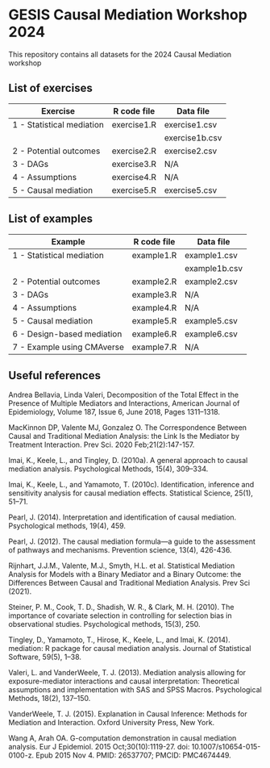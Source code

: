 # GESIS Causal Mediation Workshop 2024
This repository contains all datasets for the 2024 Causal Mediation workshop

## List of exercises

| Exercise                    | R code file    | Data file      |
| --------------------------- | -------------  | -------------- |
| 1 - Statistical mediation   | exercise1.R    | exercise1.csv  |
|                             |                | exercise1b.csv | 
| 2 - Potential outcomes      | exercise2.R    | exercise2.csv  |
| 3 - DAGs                    | exercise3.R    |     N/A        |
| 4 - Assumptions             | exercise4.R    |     N/A        |
| 5 - Causal mediation        | exercise5.R    | exercise5.csv  |


## List of examples

| Example                     | R code file    | Data file      |
| --------------------------- | -------------  | -------------- |
| 1 - Statistical mediation   | example1.R     | example1.csv   |
|                             |                | example1b.csv  | 
| 2 - Potential outcomes      | example2.R     | example2.csv   |
| 3 - DAGs                    | example3.R     |      N/A       |
| 4 - Assumptions             | example4.R     |      N/A       |
| 5 - Causal mediation        | example5.R     | example5.csv   |
| 6 - Design-based mediation  | example6.R     | example6.csv   |
| 7 - Example using CMAverse  | example7.R     |      N/A       |


## Useful references

Andrea Bellavia, Linda Valeri, Decomposition of the Total Effect in the Presence of Multiple Mediators and Interactions, American Journal of Epidemiology, Volume 187, Issue 6, June 2018, Pages 1311–1318.

MacKinnon DP, Valente MJ, Gonzalez O. The Correspondence Between Causal and Traditional Mediation Analysis: the Link Is the Mediator by Treatment Interaction. Prev Sci. 2020 Feb;21(2):147-157.

Imai, K., Keele, L., and Tingley, D. (2010a). A general approach to causal mediation analysis.
Psychological Methods, 15(4), 309–334.

Imai, K., Keele, L., and Yamamoto, T. (2010c). Identification, inference and sensitivity analysis for
causal mediation effects. Statistical Science, 25(1), 51–71.

Pearl, J. (2014). Interpretation and identification of causal mediation. Psychological methods, 19(4), 459.

Pearl, J. (2012). The causal mediation formula—a guide to the assessment of pathways and mechanisms. Prevention science, 13(4), 426-436.

Rijnhart, J.J.M., Valente, M.J., Smyth, H.L. et al. Statistical Mediation Analysis for Models with a Binary Mediator and a Binary Outcome: the Differences Between Causal and Traditional Mediation Analysis. Prev Sci (2021).

Steiner, P. M., Cook, T. D., Shadish, W. R., & Clark, M. H. (2010). The importance of covariate selection in controlling for selection bias in observational studies. Psychological methods, 15(3), 250.

Tingley, D., Yamamoto, T., Hirose, K., Keele, L., and Imai, K. (2014). mediation: R package for causal
mediation analysis. Journal of Statistical Software, 59(5), 1–38. 

Valeri, L. and VanderWeele, T. J. (2013). Mediation analysis allowing for exposure-mediator
interactions and causal interpretation: Theoretical assumptions and implementation with SAS
and SPSS Macros. Psychological Methods, 18(2), 137–150.

VanderWeele, T. J. (2015). Explanation in Causal Inference: Methods for Mediation and Interaction.
Oxford University Press, New York.

Wang A, Arah OA. G-computation demonstration in causal mediation analysis. Eur J Epidemiol. 2015 Oct;30(10):1119-27. doi: 10.1007/s10654-015-0100-z. Epub 2015 Nov 4. PMID: 26537707; PMCID: PMC4674449.

